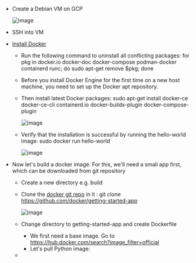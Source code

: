 - Create a Debian VM on GCP

  ![image](https://github.com/user-attachments/assets/9c56fac4-8b0a-4b77-8987-98ab18559d0e)

- SSH into VM

- [Install Docker](https://docs.docker.com/engine/install/debian/)
  - Run the following command to uninstall all conflicting packages: for pkg in docker.io docker-doc docker-compose podman-docker containerd runc; do sudo apt-get remove $pkg; done

  - Before you install Docker Engine for the first time on a new host machine, you need to set up the Docker apt repository.

  - Then install latest Docker packages: sudo apt-get install docker-ce docker-ce-cli containerd.io docker-buildx-plugin docker-compose-plugin

    ![image](https://github.com/user-attachments/assets/e58f9d97-e9a8-48dc-8b7b-a0374d4fc56a)


  - Verify that the installation is successful by running the hello-world image: sudo docker run hello-world

    ![image](https://github.com/user-attachments/assets/1888981a-59a6-488b-ac4a-297f3aff694e)


- Now let's build a docker image. For this, we'll need a small app first, which can be downloaded from git repository
  - Create a new directory e.g. build
    
  - Clone the [docker git repo](https://github.com/docker/getting-started-app) in it : git clone https://github.com/docker/getting-started-app

    ![image](https://github.com/user-attachments/assets/f15089e4-0907-4ed2-95ef-fbd7a58fbda3)

  - Change directory to getting-started-app and create Dockerfile
    - We first need a base image. Go to https://hub.docker.com/search?image_filter=official
    - Let's pull Python image:   

  -       
